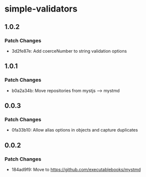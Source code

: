 # simple-validators

## 1.0.2

### Patch Changes

- 3d2fe87e: Add coerceNumber to string validation options

## 1.0.1

### Patch Changes

- b0a2a34b: Move repositories from mystjs --> mystmd

## 0.0.3

### Patch Changes

- 0fa33b10: Allow alias options in objects and capture duplicates

## 0.0.2

### Patch Changes

- 184ad9f9: Move to https://github.com/executablebooks/mystmd
